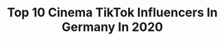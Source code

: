 ---
title: Top 10 Cinema TikTok Influencers In Germany In 2020
description: >-
  Find top cinema TikTok influencers in Germany in 2020. Most popular hashtags: #cinema #scary #love #corona.
platform: TikTok
profiles:
  - username: "carstenvilo"
    fullname: >-
      carstenvilo
    location: "Germany"
    followers: 12359
    engagement: 889
    commentsToLikes: 0.024221
    id: cka0n1j5dxo4f0i787nse3aa0
    verified: false
    hashtags: "#challange, #rafting, #mood, #dreh"
  - username: "themyelo"
    fullname: >-
      Myelo
    location: "Germany"
    followers: 14403
    engagement: 809
    commentsToLikes: 0.169720
    id: cka0oud005hzk0i78agij07j2
    verified: false
    hashtags: "#yourname, #down, #gratitude, #tiktokformula"
  - username: "hatoumavibes"
    fullname: >-
      Hatouma
    location: "Germany"
    followers: 117357
    engagement: 1730
    commentsToLikes: 0.030485
    id: ck8nit8jb76gd0j78q6tbnqdt
    verified: false
    hashtags: "#friseur, #comedia, #treppen, #vibes"
  - username: "pedramzz"
    fullname: >-
      Pedram Zolfaghari
    location: "Germany"
    followers: 2016
    engagement: 517
    commentsToLikes: 0.083571
    id: ckammwsm62a040i78v9lyahz0
    verified: false
    hashtags: "#kuchen, #bushido, #deutschrap, #doglove"
  - username: "anjalijanssens"
    fullname: >-
      Anjali
    location: "Germany"
    followers: 9686
    engagement: 1441
    commentsToLikes: 0.022357
    id: ck8kghyk4ik990j7868m7ztk2
    verified: false
    hashtags: "#lofi, #studioghibli, #tiktoktokyo, #anime"
  - username: "hectic_movement"
    fullname: >-
      NIKO
    location: "Germany"
    followers: 211191
    engagement: 1902
    commentsToLikes: 0.005354
    id: ck8oqb0v36sq50j78dyv5bdkr
    verified: false
    hashtags: "#cinematic, #england, #school, #airpods"
  - username: "fatcomedy1"
    fullname: >-
      FATCOMEDY
    location: "Germany"
    followers: 1049310
    engagement: 954
    commentsToLikes: 0.008352
    id: ck9rms9ek4d300j78vnboypgc
    verified: true
    hashtags: "#tiktok, #tired, #cocacola, #dance"
  - username: "anicazrmn"
    fullname: >-
      Anica
    location: "Germany"
    followers: 43740
    engagement: 1250
    commentsToLikes: 0.005468
    id: ck8nk9d4ze55i0j78b162igsz
    verified: false
    hashtags: "#scheissdrauf, #corona, #supermoto, #motocycle"
  - username: "terplanet"
    fullname: >-
      Terence & Karen
    location: "Germany"
    followers: 73198
    engagement: 686
    commentsToLikes: 0.014698
    id: ck8saa3cz16y00j788nu6enxq
    verified: false
    hashtags: "#amazon, #movieset, #pasta, #milano"
  - username: "andiluff"
    fullname: >-
      andiluff
    location: "Germany"
    followers: 46033
    engagement: 280
    commentsToLikes: 0.017630
    id: ck9dz5ym205zq0j787e98548j
    verified: false
    hashtags: "#nasssaugen, #bleibzuhause, #michaelrosen, #stayathome"
---